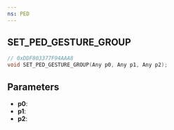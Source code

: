 ```yaml
---
ns: PED
---
```

## SET_PED_GESTURE_GROUP

```c
// 0xDDF803377F94AAA8
void SET_PED_GESTURE_GROUP(Any p0, Any p1, Any p2);
```

## Parameters
* **p0**:
* **p1**:
* **p2**:
